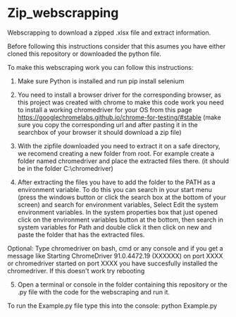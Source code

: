 # Zip_webscrapping
Webscrapping to download a zipped .xlsx file and extract information.

Before following this instructions consider that this asumes you have either cloned this repository or downloaded the python file.

To make this webscraping work you can follow this instructions:

1. Make sure Python is installed and run pip install selenium

2. You need to install a browser driver for the corresponding browser, as this project was created with chrome to make this code work
you need to install a working chromedriver for your OS from this page https://googlechromelabs.github.io/chrome-for-testing/#stable (make sure you copy the corresponding url and after pasting it in the searchbox of your browser it should download a zip file)

3. With the zipfile downloaded you need to extract it on a safe directory, we recomend creating a new folder from root. For example create a folder named chromedriver and place the extracted files there. (it should be in the folder C:\chromedriver) 

4. After extracting the files you have to add the folder to the PATH as a environment variable.
    To do this you can search in your start menu (press the windows button or click the search box at the bottom of your screen) and search for environment variables, Select Edit the system environment variables. In the system properties box that just opened click on the environment variables button at the bottom, then search in system variables for Path and double click it then click on new and paste the folder that has the extracted files.

Optional: Type chromedriver on bash, cmd or any console and if you get a message like Starting ChromeDriver 91.0.4472.19 (XXXXXX) on port XXXX or chromedriver started on port XXXX  you have succesfully installed the chromedriver. If this doesn't work try rebooting

5. Open a terminal or console in the folder containing this repository or the .py file with the code for the webscraping and run it.

To run the Example.py file type this into the console: python Example.py